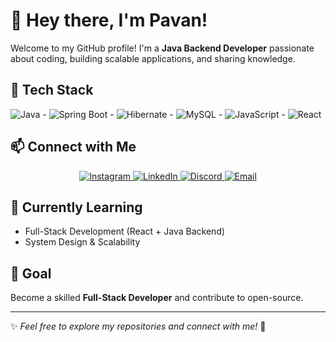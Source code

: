 # 👋 Hey there, I'm Pavan!  

Welcome to my GitHub profile! I'm a **Java Backend Developer** passionate about coding, building scalable applications, and sharing knowledge.  

## 🚀 Tech Stack  

![Java](https://img.shields.io/badge/Java-%23ED8B00.svg?style=for-the-badge&logo=openjdk&logoColor=white) -
![Spring Boot](https://img.shields.io/badge/Spring%20Boot-%236DB33F.svg?style=for-the-badge&logo=springboot&logoColor=white) - 
![Hibernate](https://img.shields.io/badge/Hibernate-%23469341.svg?style=for-the-badge&logo=hibernate&logoColor=white) -
![MySQL](https://img.shields.io/badge/MySQL-%2300f.svg?style=for-the-badge&logo=mysql&logoColor=white) -
![JavaScript](https://img.shields.io/badge/JavaScript-%23F7DF1E.svg?style=for-the-badge&logo=javascript&logoColor=black) -
![React](https://img.shields.io/badge/React-%2361DAFB.svg?style=for-the-badge&logo=react&logoColor=black)


## 📫 Connect with Me  

<p align="center">
  <a href="https://www.instagram.com/pavan._.h/" target="_blank">
    <img src="https://img.shields.io/badge/Instagram-%23E4405F.svg?style=for-the-badge&logo=instagram&logoColor=white" alt="Instagram">
  </a>
  <a href="https://www.linkedin.com/in/pavan-h-808a1a19b" target="_blank">
    <img src="https://img.shields.io/badge/LinkedIn-%230077B5.svg?style=for-the-badge&logo=linkedin&logoColor=white" alt="LinkedIn">
  </a>
  <a href="#" target="_blank">
    <img src="https://img.shields.io/badge/Discord-%235865F2.svg?style=for-the-badge&logo=discord&logoColor=white" alt="Discord">
  </a>
  <a href="mailto:your-email@example.com" target="_blank">
    <img src="https://img.shields.io/badge/Email-%23D14836.svg?style=for-the-badge&logo=gmail&logoColor=white" alt="Email">
  </a>
</p>

## 🎯 Currently Learning  
- Full-Stack Development (React + Java Backend)  
- System Design & Scalability  

## 📌 Goal  
Become a skilled **Full-Stack Developer** and contribute to open-source.  

---

✨ _Feel free to explore my repositories and connect with me!_ 🚀
